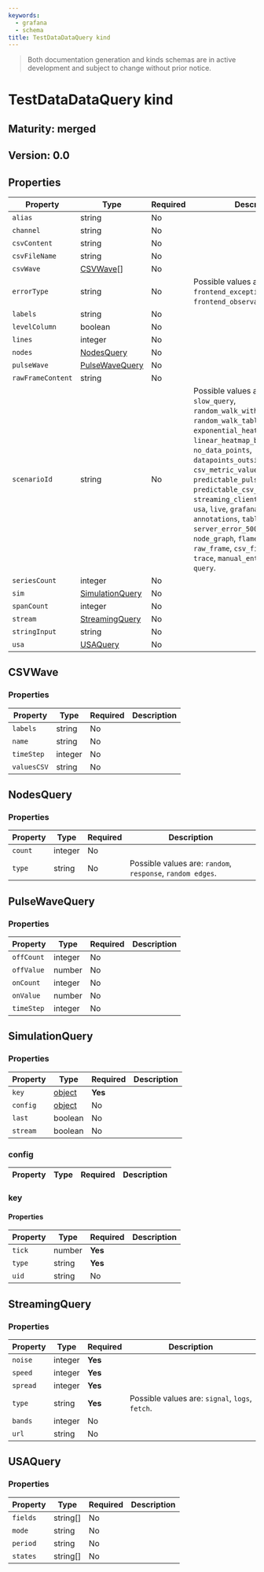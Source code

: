 ```yaml
---
keywords:
  - grafana
  - schema
title: TestDataDataQuery kind
---
```

> Both documentation generation and kinds schemas are in active development and subject to change without prior notice.

# TestDataDataQuery kind

## Maturity: merged
## Version: 0.0

## Properties

| Property          | Type                                | Required | Description                                                                                                                                                                                                                                                                                                                                                                                                                                                                                                                            |
|-------------------|-------------------------------------|----------|----------------------------------------------------------------------------------------------------------------------------------------------------------------------------------------------------------------------------------------------------------------------------------------------------------------------------------------------------------------------------------------------------------------------------------------------------------------------------------------------------------------------------------------|
| `alias`           | string                              | No       |                                                                                                                                                                                                                                                                                                                                                                                                                                                                                                                                        |
| `channel`         | string                              | No       |                                                                                                                                                                                                                                                                                                                                                                                                                                                                                                                                        |
| `csvContent`      | string                              | No       |                                                                                                                                                                                                                                                                                                                                                                                                                                                                                                                                        |
| `csvFileName`     | string                              | No       |                                                                                                                                                                                                                                                                                                                                                                                                                                                                                                                                        |
| `csvWave`         | [CSVWave](#csvwave)[]               | No       |                                                                                                                                                                                                                                                                                                                                                                                                                                                                                                                                        |
| `errorType`       | string                              | No       | Possible values are: `server_panic`, `frontend_exception`, `frontend_observable`.                                                                                                                                                                                                                                                                                                                                                                                                                                                      |
| `labels`          | string                              | No       |                                                                                                                                                                                                                                                                                                                                                                                                                                                                                                                                        |
| `levelColumn`     | boolean                             | No       |                                                                                                                                                                                                                                                                                                                                                                                                                                                                                                                                        |
| `lines`           | integer                             | No       |                                                                                                                                                                                                                                                                                                                                                                                                                                                                                                                                        |
| `nodes`           | [NodesQuery](#nodesquery)           | No       |                                                                                                                                                                                                                                                                                                                                                                                                                                                                                                                                        |
| `pulseWave`       | [PulseWaveQuery](#pulsewavequery)   | No       |                                                                                                                                                                                                                                                                                                                                                                                                                                                                                                                                        |
| `rawFrameContent` | string                              | No       |                                                                                                                                                                                                                                                                                                                                                                                                                                                                                                                                        |
| `scenarioId`      | string                              | No       | Possible values are: `random_walk`, `slow_query`, `random_walk_with_error`, `random_walk_table`, `exponential_heatmap_bucket_data`, `linear_heatmap_bucket_data`, `no_data_points`, `datapoints_outside_range`, `csv_metric_values`, `predictable_pulse`, `predictable_csv_wave`, `streaming_client`, `simulation`, `usa`, `live`, `grafana_api`, `arrow`, `annotations`, `table_static`, `server_error_500`, `logs`, `node_graph`, `flame_graph`, `raw_frame`, `csv_file`, `csv_content`, `trace`, `manual_entry`, `variables-query`. |
| `seriesCount`     | integer                             | No       |                                                                                                                                                                                                                                                                                                                                                                                                                                                                                                                                        |
| `sim`             | [SimulationQuery](#simulationquery) | No       |                                                                                                                                                                                                                                                                                                                                                                                                                                                                                                                                        |
| `spanCount`       | integer                             | No       |                                                                                                                                                                                                                                                                                                                                                                                                                                                                                                                                        |
| `stream`          | [StreamingQuery](#streamingquery)   | No       |                                                                                                                                                                                                                                                                                                                                                                                                                                                                                                                                        |
| `stringInput`     | string                              | No       |                                                                                                                                                                                                                                                                                                                                                                                                                                                                                                                                        |
| `usa`             | [USAQuery](#usaquery)               | No       |                                                                                                                                                                                                                                                                                                                                                                                                                                                                                                                                        |

## CSVWave

### Properties

| Property    | Type    | Required | Description |
|-------------|---------|----------|-------------|
| `labels`    | string  | No       |             |
| `name`      | string  | No       |             |
| `timeStep`  | integer | No       |             |
| `valuesCSV` | string  | No       |             |

## NodesQuery

### Properties

| Property | Type    | Required | Description                                                |
|----------|---------|----------|------------------------------------------------------------|
| `count`  | integer | No       |                                                            |
| `type`   | string  | No       | Possible values are: `random`, `response`, `random edges`. |

## PulseWaveQuery

### Properties

| Property   | Type    | Required | Description |
|------------|---------|----------|-------------|
| `offCount` | integer | No       |             |
| `offValue` | number  | No       |             |
| `onCount`  | integer | No       |             |
| `onValue`  | number  | No       |             |
| `timeStep` | integer | No       |             |

## SimulationQuery

### Properties

| Property | Type              | Required | Description |
|----------|-------------------|----------|-------------|
| `key`    | [object](#key)    | **Yes**  |             |
| `config` | [object](#config) | No       |             |
| `last`   | boolean           | No       |             |
| `stream` | boolean           | No       |             |

### config

| Property | Type | Required | Description |
|----------|------|----------|-------------|

### key

#### Properties

| Property | Type   | Required | Description |
|----------|--------|----------|-------------|
| `tick`   | number | **Yes**  |             |
| `type`   | string | **Yes**  |             |
| `uid`    | string | No       |             |

## StreamingQuery

### Properties

| Property | Type    | Required | Description                                     |
|----------|---------|----------|-------------------------------------------------|
| `noise`  | integer | **Yes**  |                                                 |
| `speed`  | integer | **Yes**  |                                                 |
| `spread` | integer | **Yes**  |                                                 |
| `type`   | string  | **Yes**  | Possible values are: `signal`, `logs`, `fetch`. |
| `bands`  | integer | No       |                                                 |
| `url`    | string  | No       |                                                 |

## USAQuery

### Properties

| Property | Type     | Required | Description |
|----------|----------|----------|-------------|
| `fields` | string[] | No       |             |
| `mode`   | string   | No       |             |
| `period` | string   | No       |             |
| `states` | string[] | No       |             |


